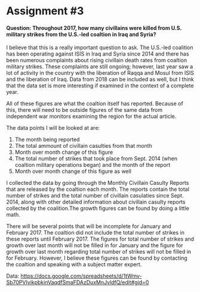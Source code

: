 # Assignment #3 #

#### Question: Throughout 2017, how many civillains were killed from U.S. military strikes from the U.S.-led coaltion in Iraq and Syria?

I believe that this is a really important question to ask. The U.S.-led coalition has been operating against ISIS in Iraq and Syria since 2014 and there has been numerous complaints about rising civillain death rates from coaltion military strikes. These complaints are still ongoing; however, last year saw a lot of activity in the country with the liberation of Raqqa and Mosul from ISIS and the liberation of Iraq. Data from 2018 can be included as well, but I think that the data set is more interesting if examined in the context of a complete year. 

All of these figures are what the coaltion itself has reported. Because of this, there will need to be outside figures of the same data from independent war monitors examining the region for the actual article.

The data points I will be looked at are:
1. The month being reported
2. The total ammount of civillain casulties from that month
3. Month over month change of this figure
4. The total number of strikes that took place from Sept. 2014 (when coaltion military operations began) and the month of the report
5. Month over month change of this figure as well

I collected the data by going through the Monthly Civillain Casulty Reports that are released by the coaltion each month. The reports contain the total number of strikes and the total number of civillain casulaties since Sept. 2014, along with other detailed information about civillain casulty reports collected by the coalition.The growth figures can be found by doing a little math. 

There will be several points that will be incomplete for January and February 2017. The coaltion did not include the total number of strikes in these reports until February 2017. The figures for total number of strikes and growth over last month will not be filled in for January and the figure for growth over last month regarding total number of strikes will not be filled in for February. However, I believe these figures can be found by contacting the coaltion and speaking with a subject matter expert.

Data: https://docs.google.com/spreadsheets/d/1tWmv-Sb70PVIvikpbkinVaqdfSmaFDAzDuxMnJvldfQ/edit#gid=0
